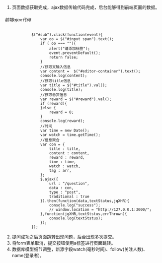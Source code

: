 1.	页面数据获取完成，ajax数据传输代码完成，后台能够得到前端页面的数据。

######	前端ajax代码

```
			$("#sub").click(function(event){
				var oo = $("#input span").text();
				if ( oo === ""){
					alert("请添加标签");
					event.preventDefault();
					return false;
				}
				//获取文输入信息
				var content =  $("#editor-container").text();
				console.log(content);
				//获取title信息
				var title = $("#title").val();
				console.log(title);
				//获取悬赏信息
				var reward = $("#reward").val();
				if (reward){
				}else {
					reward = 0;
				}
				console.log(reward);
				//时间
				var time = new Date();
				var watch = time.getTime();
				//信息聚合
				var con = {
					title : title,
					content : content,
					reward : reward,
					time : time,
					watch : watch,
					tag : arr,
				};
				$.ajax({
					url : "/question",
					data : con,
					type : "post",
					traditional : true
				}).then(function(data,textStatus,jqXHR){
					console.log("success");
					// window.location = "http://127.0.0.1:3000/";
				},function(jqXHR,textStstus,errThrown){
					console.log(textStstus);
				});
			});
```

2.	提问成功之后页面跳转出现问题，后台出现多次提交。
3.	将form表单取消，提交按钮使用a标签进行页面跳转。
4.	数据库模型细节调整，新添字段watch(毫秒时间)、follow(关注人数)、name(登录者)。